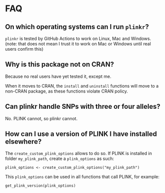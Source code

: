 # FAQ

## On which operating systems can I run `plinkr`?

`plinkr` is tested by GitHub Actions to work on Linux, Mac and Windows.
(note: that does not mean I trust it to work on Mac or Windows until
real users confirm this)

## Why is this package not on CRAN?

Because no real users have yet tested it, except me.

When it moves to CRAN, the `install` and `uninstall` functions will move
to a non-CRAN package, as these functions violate CRAN policy.

## Can plinkr handle SNPs with three or four alleles?

No. PLINK cannot, so plinkr cannot.

## How can I use a version of PLINK I have installed elsewhere?

The `create_custom_plink_options` allows to do so.
If PLINK is installed in folder `my_plink_path`,
create a `plink_options` as such:
 

```
plink_options <- create_custom_plink_options("my_plink_path")
```

This `plink_options` can be used in all functions that call PLINK,
for example:

```
get_plink_version(plink_options)
```

